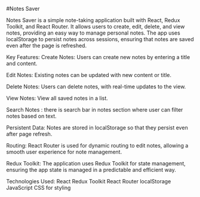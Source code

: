 #Notes Saver

Notes Saver is a simple note-taking application built with React, Redux Toolkit, and React Router. It allows users to create, edit, delete, and view notes, providing an easy way to manage personal notes. The app uses localStorage to persist notes across sessions, ensuring that notes are saved even after the page is refreshed.

Key Features:
Create Notes: Users can create new notes by entering a title and content.

Edit Notes: Existing notes can be updated with new content or title.

Delete Notes: Users can delete notes, with real-time updates to the view.

View Notes: View all saved notes in a list.

Search Notes : there is search bar in notes section where user can filter notes based on text.

Persistent Data: Notes are stored in localStorage so that they persist even after page refresh.

Routing: React Router is used for dynamic routing to edit notes, allowing a smooth user experience for note management.

Redux Toolkit: The application uses Redux Toolkit for state management, ensuring the app state is managed in a predictable and efficient way.


Technologies Used:
React
Redux Toolkit
React Router
localStorage
JavaScript
CSS for styling
